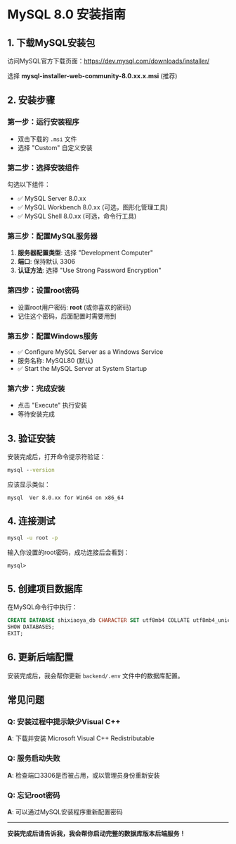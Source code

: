 # MySQL 8.0 安装指南

## 1. 下载MySQL安装包

访问MySQL官方下载页面：https://dev.mysql.com/downloads/installer/

选择 **mysql-installer-web-community-8.0.xx.x.msi** (推荐)

## 2. 安装步骤

### 第一步：运行安装程序
- 双击下载的 `.msi` 文件
- 选择 "Custom" 自定义安装

### 第二步：选择安装组件
勾选以下组件：
- ✅ MySQL Server 8.0.xx
- ✅ MySQL Workbench 8.0.xx (可选，图形化管理工具)
- ✅ MySQL Shell 8.0.xx (可选，命令行工具)

### 第三步：配置MySQL服务器
1. **服务器配置类型**: 选择 "Development Computer"
2. **端口**: 保持默认 3306
3. **认证方法**: 选择 "Use Strong Password Encryption"

### 第四步：设置root密码
- 设置root用户密码: **root** (或你喜欢的密码)
- 记住这个密码，后面配置时需要用到

### 第五步：配置Windows服务
- ✅ Configure MySQL Server as a Windows Service
- 服务名称: MySQL80 (默认)
- ✅ Start the MySQL Server at System Startup

### 第六步：完成安装
- 点击 "Execute" 执行安装
- 等待安装完成

## 3. 验证安装

安装完成后，打开命令提示符验证：

```cmd
mysql --version
```

应该显示类似：
```
mysql  Ver 8.0.xx for Win64 on x86_64
```

## 4. 连接测试

```cmd
mysql -u root -p
```

输入你设置的root密码，成功连接后会看到：
```
mysql>
```

## 5. 创建项目数据库

在MySQL命令行中执行：
```sql
CREATE DATABASE shixiaoya_db CHARACTER SET utf8mb4 COLLATE utf8mb4_unicode_ci;
SHOW DATABASES;
EXIT;
```

## 6. 更新后端配置

安装完成后，我会帮你更新 `backend/.env` 文件中的数据库配置。

## 常见问题

### Q: 安装过程中提示缺少Visual C++
**A**: 下载并安装 Microsoft Visual C++ Redistributable

### Q: 服务启动失败
**A**: 检查端口3306是否被占用，或以管理员身份重新安装

### Q: 忘记root密码
**A**: 可以通过MySQL安装程序重新配置密码

---

**安装完成后请告诉我，我会帮你启动完整的数据库版本后端服务！**